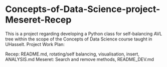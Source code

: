 # Concepts-of-Data-Science-project-Meseret-Recep
This is a project regarding developing a Python class for self-balancing AVL tree within the scope of the Concepts of Data Science course taught in UHasselt.
Project Work Plan:

Recep:    README.md, rotating/self balancing, visualisation, insert, ANALYSIS.md
Meseret:  Search and remove methods, README_DEV.md
